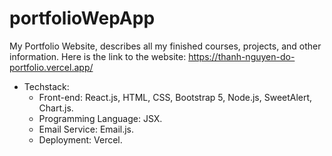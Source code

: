 # portfolioWepApp
My Portfolio Website, describes all my finished courses, projects, and other information.
Here is the link to the website: https://thanh-nguyen-do-portfolio.vercel.app/
- Techstack:
   - Front-end: React.js, HTML, CSS, Bootstrap 5, Node.js, SweetAlert, Chart.js.
   - Programming Language: JSX.
   - Email Service: Email.js.
   - Deployment: Vercel.

